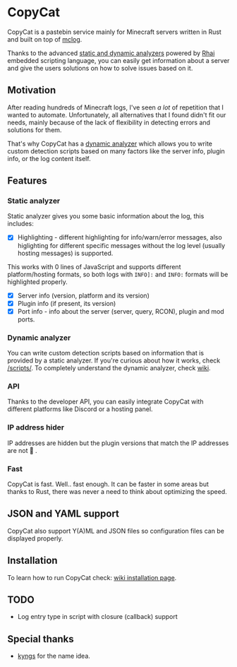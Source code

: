# CopyCat
CopyCat is a pastebin service mainly for Minecraft servers written in Rust and built on top of [mclog](https://github.com/quick-898/mclog).

Thanks to the advanced [static and dynamic analyzers](https://github.com/quick-898/copycat/wiki/Analyzer) powered by [Rhai](https://rhai.rs/) embedded scripting language, you can easily get information about a server and give the users solutions on how to solve issues based on it.

## Motivation
After reading hundreds of Minecraft logs, I've seen *a lot* of repetition that I wanted to automate. Unfortunately, all alternatives that I found didn't fit our needs, mainly because of the lack of flexibility in detecting errors and solutions for them.

That's why CopyCat has a [dynamic analyzer](https://github.com/quick-898/copycat/wiki/Analyzer#Dynamic) which allows you to write custom detection scripts based on many factors like the server info, plugin info, or the log content itself.

## Features
### Static analyzer
Static analyzer gives you some basic information about the log, this includes:
- [x] Highlighting - different highlighting for info/warn/error messages, also higlighting for different specific messages without the log level (usually hosting messages) is supported.

This works with 0 lines of JavaScript and supports different platform/hosting formats, so both logs with `INFO]:` and `INFO:` formats will be highlighted properly.
- [x] Server info (version, platform and its version)
- [x] Plugin info (if present, its version)
- [x] Port info - info about the server (server, query, RCON), plugin and mod ports.

### Dynamic analyzer
You can write custom detection scripts based on information that is provided by a static analyzer. If you're curious about how it works, check [/scripts/](/scripts/).
To completely understand the dynamic analyzer, check [wiki](https://github.com/quick-898/copycat/wiki/Analyzer#Dynamic).

### API
Thanks to the developer API, you can easily integrate CopyCat with different platforms like Discord or a hosting panel.

### IP address hider
IP addresses are hidden but the plugin versions that match the IP addresses are not :tada: .

### Fast
CopyCat is fast. Well.. fast enough. It can be faster in some areas but thanks to Rust, there was never a need to think about optimizing the speed.

## JSON and YAML support
CopyCat also support Y(A)ML and JSON files so configuration files can be displayed properly.

## Installation
To learn how to run CopyCat check: [wiki installation page](https://github.com/quick-898/copycat/wiki/Instalation).

## TODO
- Log entry type in script with closure (callback) support

## Special thanks
- [kyngs](https://github.com/kyngs) for the name idea.
